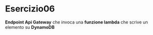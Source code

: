 # Esercizio06

**Endpoint Api Gateway** che invoca una **funzione lambda** che scrive un elemento su **DynamoDB**